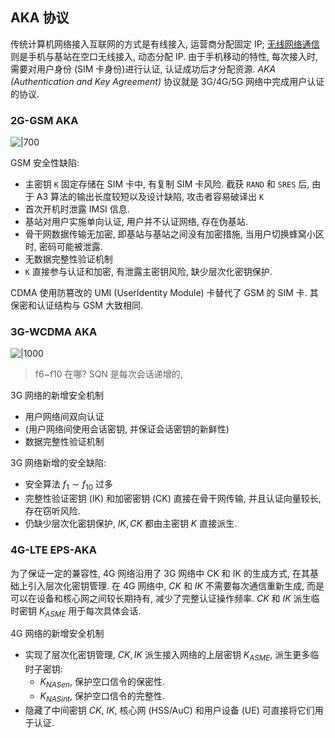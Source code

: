## AKA 协议

传统计算机网络接入互联网的方式是有线接入, 运营商分配固定 IP; [无线网络通信](../../../../Information/通信技术/无线通信技术.md)则是手机与基站在空口无线接入, 动态分配 IP. 由于手机移动的特性, 每次接入时, 需要对用户身份 (SIM 卡身份)进行认证, 认证成功后才分配资源. *AKA (Authentication and Key Agreement)*  协议就是 3G/4G/5G 网络中完成用户认证的协议.

### 2G-GSM AKA

![|700](../../../../attach/无线通信网络_2G-GSM-AKA协议.avif)

GSM 安全性缺陷:
- 主密钥 `K` 固定存储在 SIM 卡中, 有复制 SIM 卡风险. 截获 `RAND` 和 `SRES` 后, 由于 A3 算法的输出长度较短以及设计缺陷, 攻击者容易破译出 `K`
- 首次开机时泄露 IMSI 信息.
- 基站对用户实施单向认证, 用户并不认证网络, 存在伪基站.
- 骨干网数据传输无加密, 即基站与基站之间没有加密措施, 当用户切换蜂窝小区时, 密码可能被泄露.
- 无数据完整性验证机制
- `K` 直接参与认证和加密, 有泄露主密钥风险, 缺少层次化密钥保护. 

CDMA 使用防篡改的 UMI (UserIdentity Module) 卡替代了 GSM 的 SIM 卡. 其保密和认证结构与 GSM 大致相同.

### 3G-WCDMA AKA

![|1000](../../../../attach/无线通信网络_3G_AKA协议.avif)

> f6~f10 在哪? SQN 是每次会话递增的, 

3G 网络的新增安全机制
- 用户网络间双向认证
- (用户网络间使用会话密钥, 并保证会话密钥的新鲜性)
- 数据完整性验证机制

3G 网络新增的安全缺陷:
- 安全算法 $f_{1}\sim f_{10}$ 过多
- 完整性验证密钥 (IK) 和加密密钥 (CK) 直接在骨干网传输, 并且认证向量较长, 存在窃听风险.
- 仍缺少层次化密钥保护, $IK,CK$ 都由主密钥 $K$ 直接派生.

### 4G-LTE EPS-AKA

为了保证一定的兼容性, 4G 网络沿用了 3G 网络中 CK 和 IK 的生成方式, 在其基础上引入层次化密钥管理. 在 4G 网络中, $CK$ 和 $IK$ 不需要每次通信重新生成, 而是可以在设备和核心网之间较长期持有, 减少了完整认证操作频率. $CK$ 和 $IK$ 派生临时密钥 $K_{ASME}$ 用于每次具体会话.

4G 网络的新增安全机制
- 实现了层次化密钥管理, $CK,IK$ 派生接入网络的上层密钥 $K_{ASME}$, 派生更多临时子密钥:
	- $K_{NASen}$, 保护空口信令的保密性.
	- $K_{NASint}$, 保护空口信令的完整性.
- 隐藏了中间密钥 $CK$, $IK$, 核心网 (HSS/AuC) 和用户设备 (UE) 可直接将它们用于认证.
